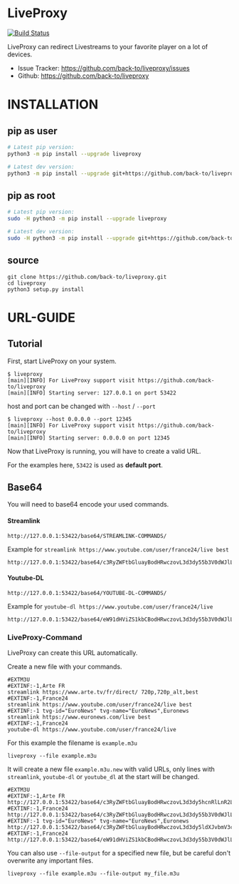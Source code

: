 # LiveProxy

[![Build Status](https://travis-ci.org/back-to/liveproxy.svg?branch=master)](https://travis-ci.org/back-to/liveproxy)

LiveProxy can redirect Livestreams to your favorite player on a lot of devices.

- Issue Tracker: https://github.com/back-to/liveproxy/issues
- Github: https://github.com/back-to/liveproxy

# INSTALLATION

## pip as user

```sh
# Latest pip version:
python3 -m pip install --upgrade liveproxy

# Latest dev version:
python3 -m pip install --upgrade git+https://github.com/back-to/liveproxy.git
```

## pip as root

```sh
# Latest pip version:
sudo -H python3 -m pip install --upgrade liveproxy

# Latest dev version:
sudo -H python3 -m pip install --upgrade git+https://github.com/back-to/liveproxy.git
```

## source

```text
git clone https://github.com/back-to/liveproxy.git
cd liveproxy
python3 setup.py install
```

# URL-GUIDE

## Tutorial

First, start LiveProxy on your system.

```text
$ liveproxy
[main][INFO] For LiveProxy support visit https://github.com/back-to/liveproxy
[main][INFO] Starting server: 127.0.0.1 on port 53422
```

host and port can be changed with `--host` / `--port`

```text
$ liveproxy --host 0.0.0.0 --port 12345
[main][INFO] For LiveProxy support visit https://github.com/back-to/liveproxy
[main][INFO] Starting server: 0.0.0.0 on port 12345
```

Now that LiveProxy is running, you will have to create a valid URL.

For the examples here, ``53422`` is used as **default port**.

## Base64

You will need to base64 encode your used commands.

#### Streamlink

```text
http://127.0.0.1:53422/base64/STREAMLINK-COMMANDS/
```

Example for `streamlink https://www.youtube.com/user/france24/live best`

```text
http://127.0.0.1:53422/base64/c3RyZWFtbGluayBodHRwczovL3d3dy55b3V0dWJlLmNvbS91c2VyL2ZyYW5jZTI0L2xpdmUgYmVzdA==/
```

#### Youtube-DL

```text
http://127.0.0.1:53422/base64/YOUTUBE-DL-COMMANDS/
```

Example for `youtube-dl https://www.youtube.com/user/france24/live`

```text
http://127.0.0.1:53422/base64/eW91dHViZS1kbCBodHRwczovL3d3dy55b3V0dWJlLmNvbS91c2VyL2ZyYW5jZTI0L2xpdmU=/
```

### LiveProxy-Command

LiveProxy can create this URL automatically.

Create a new file with your commands.

```text
#EXTM3U
#EXTINF:-1,Arte FR
streamlink https://www.arte.tv/fr/direct/ 720p,720p_alt,best
#EXTINF:-1,France24
streamlink https://www.youtube.com/user/france24/live best
#EXTINF:-1 tvg-id="EuroNews" tvg-name="EuroNews",Euronews
streamlink https://www.euronews.com/live best
#EXTINF:-1,France24
youtube-dl https://www.youtube.com/user/france24/live
```

For this example the filename is `example.m3u`

```text
liveproxy --file example.m3u
```

It will create a new file `example.m3u.new` with valid URLs,
only lines with `streamlink`, `youtube-dl` or `youtube_dl` at the start will be changed.

```text
#EXTM3U
#EXTINF:-1,Arte FR
http://127.0.0.1:53422/base64/c3RyZWFtbGluayBodHRwczovL3d3dy5hcnRlLnR2L2ZyL2RpcmVjdC8gNzIwcCw3MjBwX2FsdCxiZXN0/
#EXTINF:-1,France24
http://127.0.0.1:53422/base64/c3RyZWFtbGluayBodHRwczovL3d3dy55b3V0dWJlLmNvbS91c2VyL2ZyYW5jZTI0L2xpdmUgYmVzdA==/
#EXTINF:-1 tvg-id="EuroNews" tvg-name="EuroNews",Euronews
http://127.0.0.1:53422/base64/c3RyZWFtbGluayBodHRwczovL3d3dy5ldXJvbmV3cy5jb20vbGl2ZSBiZXN0/
#EXTINF:-1,France24
http://127.0.0.1:53422/base64/eW91dHViZS1kbCBodHRwczovL3d3dy55b3V0dWJlLmNvbS91c2VyL2ZyYW5jZTI0L2xpdmU=/
```

You can also use ``--file-output`` for a specified new file,
but be careful don't overwrite any important files.

```text
liveproxy --file example.m3u --file-output my_file.m3u
```

